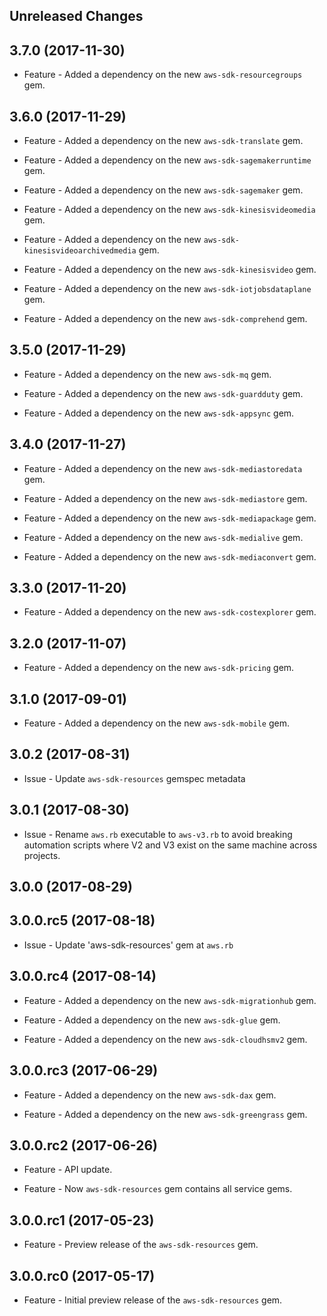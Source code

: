Unreleased Changes
------------------

3.7.0 (2017-11-30)
------------------

* Feature - Added a dependency on the new `aws-sdk-resourcegroups` gem.

3.6.0 (2017-11-29)
------------------

* Feature - Added a dependency on the new `aws-sdk-translate` gem.

* Feature - Added a dependency on the new `aws-sdk-sagemakerruntime` gem.

* Feature - Added a dependency on the new `aws-sdk-sagemaker` gem.

* Feature - Added a dependency on the new `aws-sdk-kinesisvideomedia` gem.

* Feature - Added a dependency on the new `aws-sdk-kinesisvideoarchivedmedia` gem.

* Feature - Added a dependency on the new `aws-sdk-kinesisvideo` gem.

* Feature - Added a dependency on the new `aws-sdk-iotjobsdataplane` gem.

* Feature - Added a dependency on the new `aws-sdk-comprehend` gem.

3.5.0 (2017-11-29)
------------------

* Feature - Added a dependency on the new `aws-sdk-mq` gem.

* Feature - Added a dependency on the new `aws-sdk-guardduty` gem.

* Feature - Added a dependency on the new `aws-sdk-appsync` gem.

3.4.0 (2017-11-27)
------------------

* Feature - Added a dependency on the new `aws-sdk-mediastoredata` gem.

* Feature - Added a dependency on the new `aws-sdk-mediastore` gem.

* Feature - Added a dependency on the new `aws-sdk-mediapackage` gem.

* Feature - Added a dependency on the new `aws-sdk-medialive` gem.

* Feature - Added a dependency on the new `aws-sdk-mediaconvert` gem.

3.3.0 (2017-11-20)
------------------

* Feature - Added a dependency on the new `aws-sdk-costexplorer` gem.

3.2.0 (2017-11-07)
------------------

* Feature - Added a dependency on the new `aws-sdk-pricing` gem.

3.1.0 (2017-09-01)
------------------

* Feature - Added a dependency on the new `aws-sdk-mobile` gem.

3.0.2 (2017-08-31)
------------------

* Issue - Update `aws-sdk-resources` gemspec metadata

3.0.1 (2017-08-30)
------------------

* Issue - Rename `aws.rb` executable to `aws-v3.rb` to avoid breaking automation scripts where V2 and V3 exist on the same machine across projects.

3.0.0 (2017-08-29)
------------------

3.0.0.rc5 (2017-08-18)
------------------

* Issue - Update 'aws-sdk-resources' gem at `aws.rb`

3.0.0.rc4 (2017-08-14)
------------------

* Feature - Added a dependency on the new `aws-sdk-migrationhub` gem.

* Feature - Added a dependency on the new `aws-sdk-glue` gem.

* Feature - Added a dependency on the new `aws-sdk-cloudhsmv2` gem.

3.0.0.rc3 (2017-06-29)
------------------

* Feature - Added a dependency on the new `aws-sdk-dax` gem.

* Feature - Added a dependency on the new `aws-sdk-greengrass` gem.

3.0.0.rc2 (2017-06-26)
------------------

* Feature - API update.

* Feature - Now `aws-sdk-resources` gem contains all service gems.

3.0.0.rc1 (2017-05-23)
------------------

* Feature - Preview release of the `aws-sdk-resources` gem.

3.0.0.rc0 (2017-05-17)
------------------

* Feature - Initial preview release of the `aws-sdk-resources` gem.

